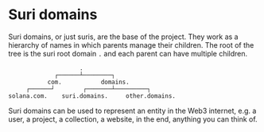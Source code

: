 # Suri domains

Suri domains, or just suris, are the base of the project. They work as a hierarchy of names in which parents manage
their children. The root of the tree is the suri root domain `.` and each parent can have multiple children.

```
                    .
             ┌──────┴────────┐
           com.           domains.
     ┌──────┘        ┌───────┴─────────┐
solana.com.    suri.domains.     other.domains.
```

Suri domains can be used to represent an entity in the Web3 internet, e.g. a user, a project, a collection, a website,
in the end, anything you can think of.